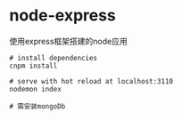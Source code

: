 # node-express
使用express框架搭建的node应用

```
# install dependencies
cnpm install

# serve with hot reload at localhost:3110
nodemon index

# 需安装mongoDb
```
